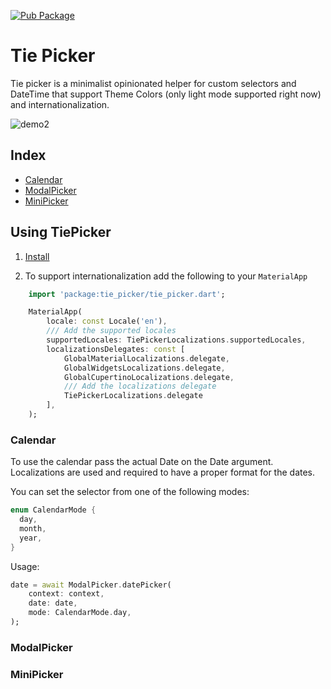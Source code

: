 [![Pub Package](https://img.shields.io/pub/v/tie_picker.svg)](https://pub.dev/packages/tie_picker)

# Tie Picker

Tie picker is a minimalist opinionated helper for custom selectors and DateTime that support Theme Colors (only light mode supported right now) and internationalization.

![demo2](https://github.com/unacorbatanegra/tie_picker/assets/44511181/95efe503-0f0e-48e8-befc-f3e1e793ec7c)

## Index

- [Calendar](#calendar)
- [ModalPicker](#modalpicker)
- [MiniPicker](#minipicker)

## Using TiePicker

1. [Install](https://pub.dev/packages/tie_picker/install)

2. To support internationalization add the following to your `MaterialApp`

```dart
    import 'package:tie_picker/tie_picker.dart';
```

```dart
    MaterialApp(
        locale: const Locale('en'),
        /// Add the supported locales
        supportedLocales: TiePickerLocalizations.supportedLocales,
        localizationsDelegates: const [
            GlobalMaterialLocalizations.delegate,
            GlobalWidgetsLocalizations.delegate,
            GlobalCupertinoLocalizations.delegate,
            /// Add the localizations delegate
            TiePickerLocalizations.delegate
        ],
    );
```

### Calendar

To use the calendar pass the actual Date on the Date argument. Localizations are used and required to have a proper format for the dates.

You can set the selector from one of the following modes:

``` dart
enum CalendarMode {
  day,
  month,
  year,
}
```

Usage:

```dart
date = await ModalPicker.datePicker(
    context: context,
    date: date,
    mode: CalendarMode.day,
);

```

### ModalPicker

### MiniPicker
